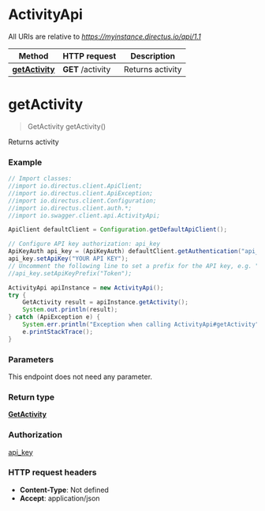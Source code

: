 # ActivityApi

All URIs are relative to *https://myinstance.directus.io/api/1.1*

Method | HTTP request | Description
------------- | ------------- | -------------
[**getActivity**](ActivityApi.md#getActivity) | **GET** /activity | Returns activity


<a name="getActivity"></a>
# **getActivity**
> GetActivity getActivity()

Returns activity

### Example
```java
// Import classes:
//import io.directus.client.ApiClient;
//import io.directus.client.ApiException;
//import io.directus.client.Configuration;
//import io.directus.client.auth.*;
//import io.swagger.client.api.ActivityApi;

ApiClient defaultClient = Configuration.getDefaultApiClient();

// Configure API key authorization: api_key
ApiKeyAuth api_key = (ApiKeyAuth) defaultClient.getAuthentication("api_key");
api_key.setApiKey("YOUR API KEY");
// Uncomment the following line to set a prefix for the API key, e.g. "Token" (defaults to null)
//api_key.setApiKeyPrefix("Token");

ActivityApi apiInstance = new ActivityApi();
try {
    GetActivity result = apiInstance.getActivity();
    System.out.println(result);
} catch (ApiException e) {
    System.err.println("Exception when calling ActivityApi#getActivity");
    e.printStackTrace();
}
```

### Parameters
This endpoint does not need any parameter.

### Return type

[**GetActivity**](GetActivity.md)

### Authorization

[api_key](../README.md#api_key)

### HTTP request headers

 - **Content-Type**: Not defined
 - **Accept**: application/json

